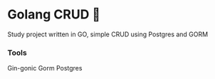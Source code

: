 # Golang CRUD 🚀

<p>
Study project written in GO, simple CRUD using Postgres and GORM
</p>

### Tools

Gin-gonic
Gorm
Postgres


